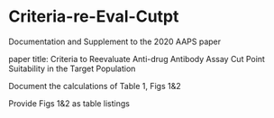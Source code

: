 # Criteria-re-Eval-Cutpt
Documentation and Supplement to the 2020 AAPS paper

paper title: Criteria to Reevaluate Anti-drug Antibody Assay Cut Point Suitability in the Target Population

Document the calculations of Table 1, Figs 1&2

Provide Figs 1&2 as table listings

